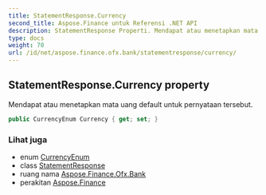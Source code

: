 ```yaml
---
title: StatementResponse.Currency
second_title: Aspose.Finance untuk Referensi .NET API
description: StatementResponse Properti. Mendapat atau menetapkan mata uang default untuk pernyataan tersebut.
type: docs
weight: 70
url: /id/net/aspose.finance.ofx.bank/statementresponse/currency/
---
```

## StatementResponse.Currency property

Mendapat atau menetapkan mata uang default untuk pernyataan tersebut.

```csharp
public CurrencyEnum Currency { get; set; }
```

### Lihat juga

* enum [CurrencyEnum](../../../aspose.finance.ofx/currencyenum/)
* class [StatementResponse](../)
* ruang nama [Aspose.Finance.Ofx.Bank](../../statementresponse/)
* perakitan [Aspose.Finance](../../../)


